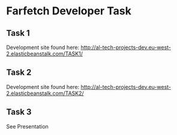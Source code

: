 # Farfetch Developer Task


## Task 1

Development site found here:  http://al-tech-projects-dev.eu-west-2.elasticbeanstalk.com/TASK1/


## Task 2

Development site found here:  http://al-tech-projects-dev.eu-west-2.elasticbeanstalk.com/TASK2/


## Task 3
See Presentation
